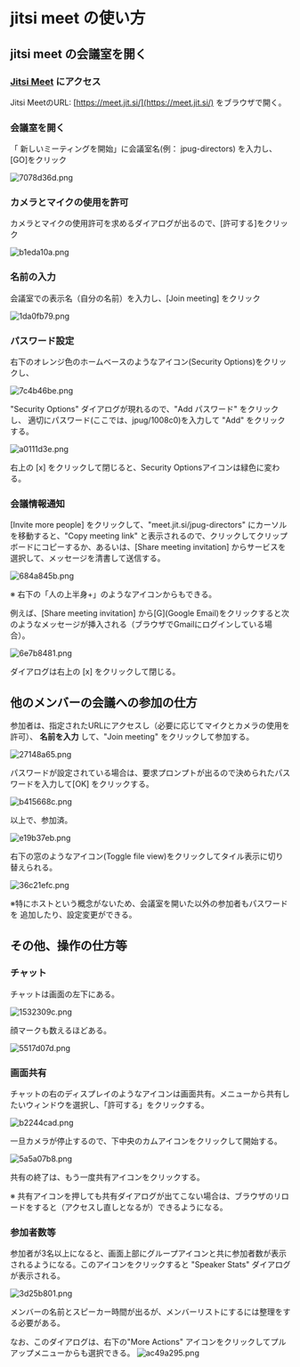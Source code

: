 # jitsi meet の使い方


##  jitsi meet の会議室を開く

### [Jitsi Meet](https://meet.jit.si/) にアクセス

Jitsi MeetのURL: [https://meet.jit.si/](https://meet.jit.si/) をブラウザで開く。

### 会議室を開く

「 新しいミーティングを開始」に会議室名(例： jpug-directors) を入力し、[GO]をクリック

![7078d36d.png](7958e846-237f-42b4-b166-d471cf84dca6/7078d36d.png)


### カメラとマイクの使用を許可

カメラとマイクの使用許可を求めるダイアログが出るので、[許可する]をクリック

![b1eda10a.png](7958e846-237f-42b4-b166-d471cf84dca6/b1eda10a.png)


### 名前の入力

会議室での表示名（自分の名前）を入力し、[Join meeting] をクリック

![1da0fb79.png](7958e846-237f-42b4-b166-d471cf84dca6/1da0fb79.png)


### パスワード設定

右下のオレンジ色のホームベースのようなアイコン(Security Options)をクリックし、

![7c4b46be.png](7958e846-237f-42b4-b166-d471cf84dca6/7c4b46be.png)

"Security Options" ダイアログが現れるので、"Add パスワード" をクリックし、
適切にパスワード(ここでは、jpug/1008c0)を入力して "Add" をクリックする。

![a0111d3e.png](7958e846-237f-42b4-b166-d471cf84dca6/a0111d3e.png)

右上の [x] をクリックして閉じると、Security Optionsアイコンは緑色に変わる。


### 会議情報通知

[Invite more people] をクリックして、"meet.jit.si/jpug-directors" にカーソルを移動すると、"Copy meeting link" と表示されるので、クリックしてクリップボードにコピーするか、あるいは、[Share meeting invitation] からサービスを選択して、メッセージを清書して送信する。

![684a845b.png](7958e846-237f-42b4-b166-d471cf84dca6/684a845b.png)

※ 右下の「人の上半身+」のようなアイコンからもできる。

例えば、[Share meeting invitation] から[G](Google Email)をクリックすると次のようなメッセージが挿入される（ブラウザでGmailにログインしている場合）。

![6e7b8481.png](7958e846-237f-42b4-b166-d471cf84dca6/6e7b8481.png)

ダイアログは右上の [x] をクリックして閉じる。


## 他のメンバーの会議への参加の仕方

参加者は、指定されたURLにアクセスし（必要に応じてマイクとカメラの使用を許可）、
 **名前を入力** して、"Join meeting" をクリックして参加する。

![27148a65.png](7958e846-237f-42b4-b166-d471cf84dca6/8ca67d21.png)

パスワードが設定されている場合は、要求プロンプトが出るので決められたパスワードを入力して[OK] をクリックする。

![b415668c.png](7958e846-237f-42b4-b166-d471cf84dca6/d2304ea3.png)

以上で、参加済。

![e19b37eb.png](7958e846-237f-42b4-b166-d471cf84dca6/ce6ba51b.png)

右下の窓のようなアイコン(Toggle file view)をクリックしてタイル表示に切り替えられる。

![36c21efc.png](7958e846-237f-42b4-b166-d471cf84dca6/6fa00cbf.png)


※特にホストという概念がないため、会議室を開いた以外の参加者もパスワードを
追加したり、設定変更ができる。


## その他、操作の仕方等

### チャット

チャットは画面の左下にある。

![1532309c.png](7958e846-237f-42b4-b166-d471cf84dca6/1532309c.png)

顔マークも数えるほどある。

![5517d07d.png](7958e846-237f-42b4-b166-d471cf84dca6/5517d07d.png)


### 画面共有

チャットの右のディスプレイのようなアイコンは画面共有。メニューから共有したいウィンドウを選択し、「許可する」をクリックする。

![b2244cad.png](7958e846-237f-42b4-b166-d471cf84dca6/b2244cad.png)

一旦カメラが停止するので、下中央のカムアイコンをクリックして開始する。

![5a5a07b8.png](7958e846-237f-42b4-b166-d471cf84dca6/5a5a07b8.png)

共有の終了は、もう一度共有アイコンをクリックする。

※ 共有アイコンを押しても共有ダイアログが出てこない場合は、ブラウザのリロードをすると（アクセスし直しとなるが）できるようになる。


### 参加者数等

参加者が3名以上になると、画面上部にグループアイコンと共に参加者数が表示されるようになる。このアイコンをクリックすると "Speaker Stats" ダイアログが表示される。

![3d25b801.png](7958e846-237f-42b4-b166-d471cf84dca6/3d25b801.png)

メンバーの名前とスピーカー時間が出るが、メンバーリストにするには整理をする必要がある。

なお、このダイアログは、右下の"More Actions" アイコンをクリックしてプルアップメニューからも選択できる。
![ac49a295.png](7958e846-237f-42b4-b166-d471cf84dca6/ac49a295.png)


